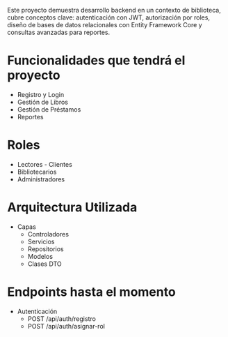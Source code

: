 Este proyecto demuestra desarrollo backend en un contexto de biblioteca, cubre conceptos clave: autenticación con JWT, autorización por roles, diseño
de bases de datos relacionales con Entity Framework Core y consultas avanzadas para reportes.

# Funcionalidades que tendrá el proyecto
- Registro y Login
- Gestión de Libros
- Gestión de Préstamos
- Reportes

# Roles
- Lectores - Clientes
- Bibliotecarios
- Administradores

# Arquitectura Utilizada
- Capas
  - Controladores
  - Servicios
  - Repositorios
  - Modelos
  - Clases DTO

# Endpoints hasta el momento
- Autenticación
   - POST /api/auth/registro
   - POST /api/auth/asignar-rol
